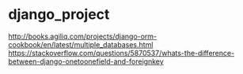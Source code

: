 # django_project
http://books.agiliq.com/projects/django-orm-cookbook/en/latest/multiple_databases.html
https://stackoverflow.com/questions/5870537/whats-the-difference-between-django-onetoonefield-and-foreignkey
